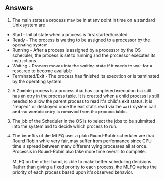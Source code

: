 ## Answers

1. The main states a process may be in at any point in time on a standard Unix system are
* Start - Initial state when a process is first started/created
* Ready - The process is waiting to be assigned to a processor by the operating system
* Running - After a process is assigned by a processor by the OS scheduler, the process is set to running and the processor executes its instructions
* Waiting - Process moves into the waiting state if it needs to wait for a resource to become available
* Terminated/Exit - The process has finished its execution or is terminated by the operating system

2. A Zombie process is a process that has completed execution but still has an etry in the process table. It is created when a child process is still needed to allow the parent process to read it's child's exit status. It is "reaped" or destroyed once the exit statis read via the `wait` system call and the zombie entry is removed from the process table.

3. The job of the Scheduler in the OS is to select the jobs to be submitted into the system and to decide which process to run.

4. The benefits of the MLFQ over a plain Round-Robin scheduler are that Round Robin while very fair, may suffer from performance since CPU time is spread between many different vying processes all at once. Processis in Round-Robin also take more time overall to complete. <br><br>MLFQ on the other hand, is able to make better scheduling decisions. Rather than giving a fixed priority to each process, the MLFQ varies the priority of each process based upon it's observed behavior.